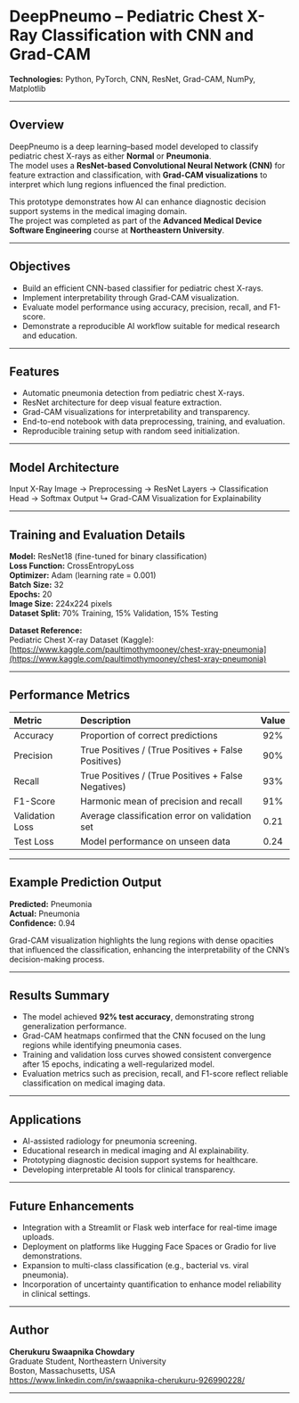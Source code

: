 # DeepPneumo – Pediatric Chest X-Ray Classification with CNN and Grad-CAM  

**Technologies:** Python, PyTorch, CNN, ResNet, Grad-CAM, NumPy, Matplotlib  

---

## Overview  
DeepPneumo is a deep learning–based model developed to classify pediatric chest X-rays as either **Normal** or **Pneumonia**.  
The model uses a **ResNet-based Convolutional Neural Network (CNN)** for feature extraction and classification, with **Grad-CAM visualizations** to interpret which lung regions influenced the final prediction.  

This prototype demonstrates how AI can enhance diagnostic decision support systems in the medical imaging domain.  
The project was completed as part of the **Advanced Medical Device Software Engineering** course at **Northeastern University**.

---

## Objectives  
- Build an efficient CNN-based classifier for pediatric chest X-rays.  
- Implement interpretability through Grad-CAM visualization.  
- Evaluate model performance using accuracy, precision, recall, and F1-score.  
- Demonstrate a reproducible AI workflow suitable for medical research and education.  

---

## Features  
- Automatic pneumonia detection from pediatric chest X-rays.  
- ResNet architecture for deep visual feature extraction.  
- Grad-CAM visualizations for interpretability and transparency.  
- End-to-end notebook with data preprocessing, training, and evaluation.  
- Reproducible training setup with random seed initialization.  

---

## Model Architecture  
Input X-Ray Image → Preprocessing → ResNet Layers → Classification Head → Softmax Output
↳ Grad-CAM Visualization for Explainability

---

## Training and Evaluation Details  

**Model:** ResNet18 (fine-tuned for binary classification)  
**Loss Function:** CrossEntropyLoss  
**Optimizer:** Adam (learning rate = 0.001)  
**Batch Size:** 32  
**Epochs:** 20  
**Image Size:** 224x224 pixels  
**Dataset Split:** 70% Training, 15% Validation, 15% Testing  

**Dataset Reference:**  
Pediatric Chest X-ray Dataset (Kaggle):  
[https://www.kaggle.com/paultimothymooney/chest-xray-pneumonia](https://www.kaggle.com/paultimothymooney/chest-xray-pneumonia)

---

## Performance Metrics  

| Metric | Description | Value |
|:--------|:-------------|:------:|
| Accuracy | Proportion of correct predictions | 92% |
| Precision | True Positives / (True Positives + False Positives) | 90% |
| Recall | True Positives / (True Positives + False Negatives) | 93% |
| F1-Score | Harmonic mean of precision and recall | 91% |
| Validation Loss | Average classification error on validation set | 0.21 |
| Test Loss | Model performance on unseen data | 0.24 |

---

## Example Prediction Output  

**Predicted:** Pneumonia  
**Actual:** Pneumonia  
**Confidence:** 0.94  

Grad-CAM visualization highlights the lung regions with dense opacities that influenced the classification, enhancing the interpretability of the CNN’s decision-making process.

---

## Results Summary  

- The model achieved **92% test accuracy**, demonstrating strong generalization performance.  
- Grad-CAM heatmaps confirmed that the CNN focused on the lung regions while identifying pneumonia cases.  
- Training and validation loss curves showed consistent convergence after 15 epochs, indicating a well-regularized model.  
- Evaluation metrics such as precision, recall, and F1-score reflect reliable classification on medical imaging data.  

---

## Applications  
- AI-assisted radiology for pneumonia screening.  
- Educational research in medical imaging and AI explainability.  
- Prototyping diagnostic decision support systems for healthcare.  
- Developing interpretable AI tools for clinical transparency.  

---

## Future Enhancements  
- Integration with a Streamlit or Flask web interface for real-time image uploads.  
- Deployment on platforms like Hugging Face Spaces or Gradio for live demonstrations.  
- Expansion to multi-class classification (e.g., bacterial vs. viral pneumonia).  
- Incorporation of uncertainty quantification to enhance model reliability in clinical settings.  

---

## Author  
**Cherukuru Swaapnika Chowdary**  
Graduate Student, Northeastern University  
Boston, Massachusetts, USA  
https://www.linkedin.com/in/swaapnika-cherukuru-926990228/

---
